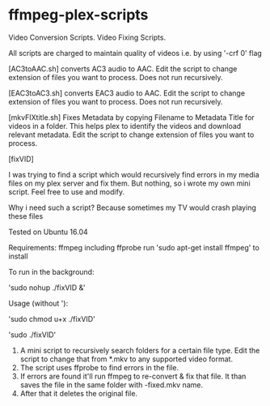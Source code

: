 # ffmpeg-plex-scripts
Video Conversion Scripts.
Video Fixing Scripts.

All scripts are charged to maintain quality of videos i.e. by using '-crf 0' flag

[AC3toAAC.sh] converts AC3 audio to AAC. 
Edit the script to change extension of files you want to process. Does not run recursively.

[EAC3toAC3.sh] converts EAC3 audio to AAC. 
Edit the script to change extension of files you want to process. Does not run recursively.

[mkvFIXtitle.sh] 
Fixes Metadata by copying Filename to Metadata Title for videos in a folder. 
This helps plex to identify the videos and download relevant metadata. Edit the script to change extension of files you want to process.

[fixVID]

I was trying to find a script which would recursively find errors in my media files on my plex server and fix them. But nothing, so i wrote my own mini script. Feel free to use and modify.

Why i need such a script?
Because sometimes my TV would crash playing these files 

Tested on Ubuntu 16.04

Requirements:
ffmpeg including ffprobe
run 'sudo apt-get install ffmpeg' to install

To run in the background:

'sudo nohup ./fixVID &'

Usage (without '):

'sudo chmod u+x ./fixVID'

'sudo ./fixVID'

1. A mini script to recursively search folders for a certain file type. Edit the script to change that from *.mkv to any supported video format.
2. The script uses ffprobe to find errors in the file.
3. If errors are found it'll run ffmpeg to re-convert & fix that file. It than saves the file in the same folder with -fixed.mkv name.
4. After that it deletes the original file.
